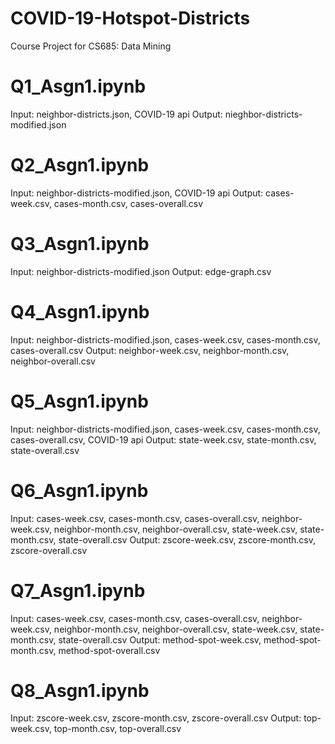 # COVID-19-Hotspot-Districts
Course Project for CS685: Data Mining

# Q1_Asgn1.ipynb
Input: neighbor-districts.json, COVID-19 api
Output: nieghbor-districts-modified.json

#  Q2_Asgn1.ipynb
Input: neighbor-districts-modified.json, COVID-19 api
Output: cases-week.csv, cases-month.csv, cases-overall.csv

# Q3_Asgn1.ipynb
Input: neighbor-districts-modified.json
Output: edge-graph.csv

# Q4_Asgn1.ipynb
Input: neighbor-districts-modified.json, cases-week.csv, cases-month.csv, cases-overall.csv
Output: neighbor-week.csv, neighbor-month.csv, neighbor-overall.csv

# Q5_Asgn1.ipynb
Input: neighbor-districts-modified.json, cases-week.csv, cases-month.csv, cases-overall.csv, COVID-19 api
Output: state-week.csv, state-month.csv, state-overall.csv

# Q6_Asgn1.ipynb
Input: cases-week.csv, cases-month.csv, cases-overall.csv, neighbor-week.csv, neighbor-month.csv, neighbor-overall.csv, state-week.csv, state-month.csv, state-overall.csv
Output: zscore-week.csv, zscore-month.csv, zscore-overall.csv

# Q7_Asgn1.ipynb
Input: cases-week.csv, cases-month.csv, cases-overall.csv, neighbor-week.csv, neighbor-month.csv, neighbor-overall.csv, state-week.csv, state-month.csv, state-overall.csv
Output: method-spot-week.csv, method-spot-month.csv, method-spot-overall.csv

# Q8_Asgn1.ipynb
Input: zscore-week.csv, zscore-month.csv, zscore-overall.csv
Output: top-week.csv, top-month.csv, top-overall.csv
